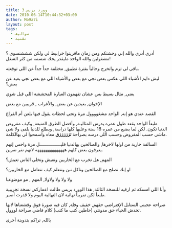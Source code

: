 ```yaml
---
title: وورد بريس 3
date: 2010-06-14T10:44:32+03:00
author: Mo9a7i
layout: post
tags:
  - سواليف
  - تقنية
---
```

أدري أدري والله إني وحشتكم ومن زمان ماقريتوا خرابيط لي ولكن شششنسوي ؟ مشغولين والله الواحد مايقدر يحك شسمه من كثر الشغل!

باقي لي ترم واتخرج وحالياً بفترة تطبيق, مختلفة جداً جداً عن اللي توقعته.

ليش دايم الأشياء اللي عكس بعض تجي مع بعض والأشياء اللي مع بعض تجي بعيد عن بعض؟

يعني, مثال بسيط بس عشان تفهمون العبارة المحششة اللي قبل شوي

الإخوان, بعيدين عن بعض, والأغراب , قريبين مع بعض

القصد عندي هو إنه, الواحد مشغوووول مرة وتجي لحظات يقول فيها يلعن أم الفراغ

طبعاً الواحد يقعد طول عمره يدرس المثاليـة, وأفضل الطرق المتبعة, وكيف مفروض الدنيا تكون. لكن لما يضيع من عمره 18 سنة وعليها كلها دراسة, ويطلع للدنيا يلقى ولا شي ماشي حسب المفروض وحسب اللي درسه بصراحة **تزززززق** معاه واسمحوا لي بهالكلمة.

السالفة خاربة من اولها لاخرها, والصالحين بهالدنيا قليــــــــــــــــل مرة واحس إنهم يعرفون بعض كلهم ههههههههههههههه لانهم نفر نفرين.

المهم, هل تخرب مع الخاربين وتعيش وتخلي الناس تعيش؟

او إنك تصلح مع الصالحين وتاكل تبن وتتعلم كيف تتعامل مع الخاربين؟

ولا ولا ولا ولاولا, المهم , مو موضوعنا

وأنا اللي امسكه ثم ارقيه للنسخة الثالثة, هذا الوورد بريس طالت اعماركم, نسخة تجريبية طبعاً لكن تقريباً نهائية لان النهائية اليوم ولا قدرت أصبر.

صراحة عجبني الستايل الإفتراضي حقهم, خفيف وفلة, كان فيه صورة فوق وقشعناها لانها تخدش الحياء حق مدونتي (حاطين كتب ما كتب) كلام فاضي صراحة لووول.

يالله, نراكم بتدوينة أخرى

